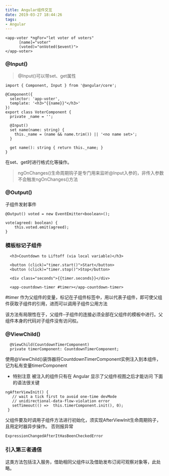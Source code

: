```yaml
---
title: Angular组件交互
date: 2019-03-27 18:44:26
tags: 
- Angular
---
```

```
<app-voter *ngFor="let voter of voters"
      [name]="voter"
      (voted)="onVoted($event)">
</app-voter>
```
###  @Input()
    
>@Input()可以带set、get属性

```
import { Component, Input } from '@angular/core';

@Component({
  selector: 'app-voter',
  template: '<h3>"{{name}}"</h3>'
})
export class VoterComponent {
  private _name = '';

  @Input()
  set name(name: string) {
    this._name = (name && name.trim()) || '<no name set>';
  }

  get name(): string { return this._name; }
}
```
在set、get时进行格式化等操作。

>ngOnChanges()生命周期钩子是专门用来监听@Input入参的，非传入参数不会触发ngOnChanges()方法

###  @Output()
子组件发射事件
```
@Output() voted = new EventEmitter<boolean>();

vote(agreed: boolean) {
    this.voted.emit(agreed);
}
```
### 模板标记子组件
```
  <h3>Countdown to Liftoff (via local variable)</h3>
  
  <button (click)="timer.start()">Start</button>
  <button (click)="timer.stop()">Stop</button>
  
  <div class="seconds">{{timer.seconds}}</div>
  
  <app-countdown-timer #timer></app-countdown-timer>
```
#timer 作为父组件的变量，标记在子组件标签中，用以代表子组件，即可使父组件获取子组件的引用，进而可以调用子组件公用方法

该方法有局限性在于，父组件-子组件的连接必须全部在父组件的模板中进行。父组件本身的代码对子组件没有访问权。

### @ViewChild()

```
  @ViewChild(CountdownTimerComponent)
  private timerComponent: CountdownTimerComponent;
```
使用@ViewChild()装饰器将CountdownTimerComponent实例注入到本组件，记为私有变量timerComponent

* 特别注意
 被注入的组件只有在 Angular 显示了父组件视图之后才能访问
 下面的语法很关键

 ```
ngAfterViewInit() {
    // wait a tick first to avoid one-time devMode
    // unidirectional-data-flow-violation error
    setTimeout(() =>  this.timerComponent.init(), 0);
  }
 ```
 父组件要及时调用子组件方法进行初始化，须实现AfterViewInit生命周期钩子，且用定时器异步操作。
 否则报异常
 ```
ExpressionChangedAfterItHasBeenCheckedError
 ```
### 引入第三者通信
这类方法包括注入服务，借助相同父组件以及借助发布订阅可观察对象等，此处略。